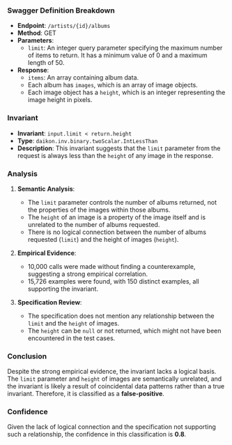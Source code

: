 ### Swagger Definition Breakdown

- **Endpoint**: `/artists/{id}/albums`
- **Method**: GET
- **Parameters**:
  - `limit`: An integer query parameter specifying the maximum number of items to return. It has a minimum value of 0 and a maximum length of 50.
- **Response**:
  - `items`: An array containing album data.
  - Each album has `images`, which is an array of image objects.
  - Each image object has a `height`, which is an integer representing the image height in pixels.

### Invariant

- **Invariant**: `input.limit < return.height`
- **Type**: `daikon.inv.binary.twoScalar.IntLessThan`
- **Description**: This invariant suggests that the `limit` parameter from the request is always less than the `height` of any image in the response.

### Analysis

1. **Semantic Analysis**:
   - The `limit` parameter controls the number of albums returned, not the properties of the images within those albums.
   - The `height` of an image is a property of the image itself and is unrelated to the number of albums requested.
   - There is no logical connection between the number of albums requested (`limit`) and the height of images (`height`).

2. **Empirical Evidence**:
   - 10,000 calls were made without finding a counterexample, suggesting a strong empirical correlation.
   - 15,726 examples were found, with 150 distinct examples, all supporting the invariant.

3. **Specification Review**:
   - The specification does not mention any relationship between the `limit` and the `height` of images.
   - The `height` can be `null` or not returned, which might not have been encountered in the test cases.

### Conclusion

Despite the strong empirical evidence, the invariant lacks a logical basis. The `limit` parameter and `height` of images are semantically unrelated, and the invariant is likely a result of coincidental data patterns rather than a true invariant. Therefore, it is classified as a **false-positive**.

### Confidence

Given the lack of logical connection and the specification not supporting such a relationship, the confidence in this classification is **0.8**.
